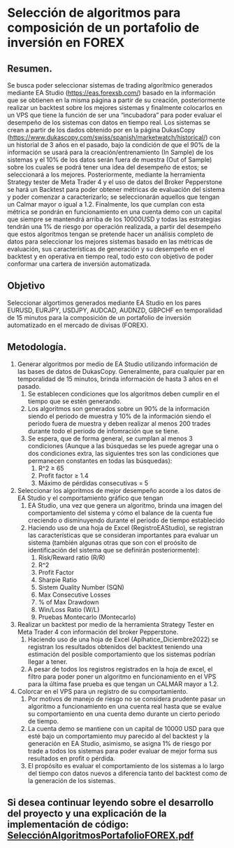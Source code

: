 # Selección de algoritmos para composición de un portafolio de inversión en FOREX

## Resumen.
Se busca poder seleccionar sistemas de trading algorítmico generados mediante EA Studio (https://eas.forexsb.com/) basado en la información que se obtienen en la misma página a partir de su creación, posteriormente realizar un backtest sobre los mejores sistemas y finalmente colocarlos en un VPS que tiene la función de ser una “incubadora” para poder evaluar el desempeño de los sistemas con datos en tiempo real. Los sistemas se crean a partir de los dados obtenido por en la página DukasCopy (https://www.dukascopy.com/swiss/spanish/marketwatch/historical/) con un historial de 3 años en el pasado, bajo la condición de que el 90% de la información se usará para la creación/entrenamiento (In Sample) de los sistemas y el 10% de los datos serán fuera de muestra (Out of Sample) sobre los cuales se podrá tener una idea del desempeño de estos; se seleccionará a los mejores. Posteriormente, mediante la herramienta Strategy tester de Meta Trader 4 y el uso de datos del Broker Pepperstone se hará un Backtest para poder obtener métricas de evaluación del sistema y poder comenzar a caracterizarlo; se seleccionarán aquellos que tengan un Calmar mayor o igual a 1.2. Finalmente, los que cumplan con esta métrica se pondrán en funcionamiento en una cuenta demo con un capital que siempre se mantendrá arriba de los 10000USD y todas las estrategias tendrán una 1% de riesgo por operación realizada, a partir del desempeño que estos algorítmos tengan se pretende hacer un análisis completo de datos para seleccionar los mejores sistemas basado en las métricas de evaluación, sus características de generación y su desempeño en el backtest y en operativa en tiempo real, todo esto con objetivo de poder conformar una cartera de inversión automatizada.

## Objetivo
Seleccionar algortimos generados mediante EA Studio en los pares EURUSD, EURJPY, USDJPY, AUDCAD, AUDNZD, GBPCHF en temporalidad de 15 minutos para la composición de un portafolio de inversión automatizado en el mercado de divisas (FOREX).

## Metodología.
1. Generar algoritmos por medio de EA Studio utilizando información de las bases de datos de DukasCopy. Generalmente, para cualquier par en temporalidad de 15 minutos, brinda información de hasta 3 años en el pasado.
    1. Se establecen condiciones que los algoritmos deben cumplir en el tiempo que se estén generando. 
    2. Los algoritmos son generados sobre un 90% de la información siendo el periodo de muestra y 10% de la información siendo el periodo fuera de muestra y deben realizar al menos 200 trades durante todo el periodo de infomración que se tiene.
    3. Se espera, que de forma general, se cumplan al menos 3 condiciones (Aunque a las búsquedas se les puede agregar una o dos condiciones extra, las siguientes tres son las condiciones que permanecen constantes en todas las búsquedas):
        1. R^2 ≥ 65
        2. Profit factor ≥ 1.4
        3. Máximo de pérdidas consecutivas = 5
2. Seleccionar los algoritmos de mejor desempeño acorde a los datos de EA Studio y el comportamiento gráfico que tengan
    1. EA Studio, una vez que genera un algoritmo, brinda una imagen del comportamiento del sistema y cómo el balance de la cuenta fue creciendo o disminuyendo durante el periodo de tiempo establecido
    2. Haciendo uso de una hoja de Excel (RegistroEAStudio), se registran las características que se consideran importantes para evaluar un sistema (también algunas otras que son con el proósito de identificación del sistema que se definirán posteriormente):
        1. Risk/Reward ratio (R/R)  
        2. R^2
        3. Profit Factor
        4. Sharpie Ratio
        5. Sistem Quality Number (SQN)
        6. Max Consecutive Losses
        7. % of Max Drawdown
        8. Win/Loss Ratio (W/L)
        9. Pruebas Montecarlo (Montecarlo)
3. Realizar un backtest por medio de la herramienta Strategy Tester en Meta Trader 4 con información del broker Pepperstone.
    1. Haciendo uso de una hoja de Excel (Aplhatice_Diciembre2022) se registran los resultados obtenidos del backtest teniendo una estimación del posible comportamiento que los sistemas podrían llegar a tener.
    2. A pesar de todos los registros registrados  en la hoja de excel, el filtro para poder poner un algoritmo en funcionamiento  en el VPS para la última fase prueba es que tengan un CALMAR mayor a 1.2.
4. Colorcar en el VPS para un registro de su comportamiento.
    1. Por motivos de manejo de riesgo no se considera prudente pasar un algoritmo a funcionamiento en una cuenta real hasta que se evalue su comportamiento en una cuenta demo durante un cierto periodo de tiempo.
    2. La cuenta demo se mantiene con un capital de 10000 USD para que esté bajo un comportamiento muy parecido al del backtest y la generación en EA Studio, asimismo, se asigna 1% de riesgo por trade a todos los sistemas para poder evaluar de mejor forma sus resultados en profit o pérdida.
    3. El propósito es evaluar el comportamiento de los sistemas a lo largo del tiempo con datos nuevos a diferencia tanto del backtest como de la generación de los sistemas.

## Si desea continuar leyendo sobre el desarrollo del proyecto y una explicación de la implementación de código: [SelecciónAlgoritmosPortafolioFOREX.pdf](https://github.com/3xus/Seleccion-de-algoritmos-para-composici-n-de-un-portafolio-de-inversion-en-FOREX/files/11134800/SeleccionAlgoritmosPortafolioFOREX.pdf)
